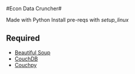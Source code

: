 
#Econ Data Cruncher#

Made with Python
Install pre-reqs with *setup_linux*

## Required ##
- [Beautiful Soup](http://www.crummy.com/software/BeautifulSoup/#Download)
- [CouchDB](https://couchdb.apache.org/)
- [Couchpy](https://pypi.python.org/pypi/couchpy/0.2dev)
